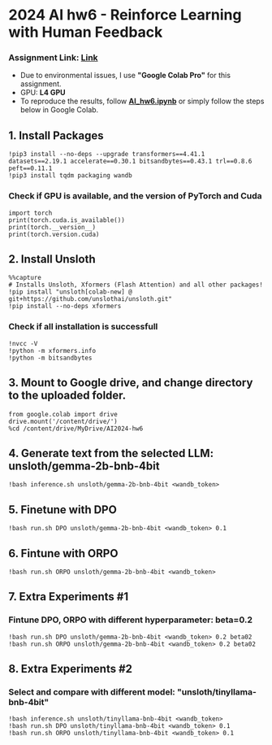 # 2024 AI hw6 - Reinforce Learning with Human Feedback

### Assignment Link: [Link](https://docs.google.com/presentation/d/1AqHzkpCJDnuq90Lt9VnfqGenoSApb3RfPeXJGS-PkO0/edit?usp=sharing)
- Due to environmental issues, I use **"Google Colab Pro"** for this assignment.
- GPU: **L4 GPU**
- To reproduce the results, follow **[AI_hw6.ipynb](AI_hw6.ipynb)** or simply follow the steps below in Google Colab.

## 1. Install Packages
```
!pip3 install --no-deps --upgrade transformers==4.41.1 datasets==2.19.1 accelerate==0.30.1 bitsandbytes==0.43.1 trl==0.8.6 peft==0.11.1
!pip3 install tqdm packaging wandb
```

### Check if GPU is available, and the version of PyTorch and Cuda
```
import torch
print(torch.cuda.is_available())
print(torch.__version__)
print(torch.version.cuda)
```

## 2. Install Unsloth
```
%%capture
# Installs Unsloth, Xformers (Flash Attention) and all other packages!
!pip install "unsloth[colab-new] @ git+https://github.com/unslothai/unsloth.git"
!pip install --no-deps xformers
```

### Check if all installation is successfull
```
!nvcc -V
!python -m xformers.info
!python -m bitsandbytes
```

## 3. Mount to Google drive, and change directory to the uploaded folder.
```
from google.colab import drive
drive.mount('/content/drive/')
%cd /content/drive/MyDrive/AI2024-hw6
```

## 4. Generate text from the selected LLM: unsloth/gemma-2b-bnb-4bit
```
!bash inference.sh unsloth/gemma-2b-bnb-4bit <wandb_token>
```

## 5. Finetune with DPO
```
!bash run.sh DPO unsloth/gemma-2b-bnb-4bit <wandb_token> 0.1
```

## 6. Fintune with ORPO
```
!bash run.sh ORPO unsloth/gemma-2b-bnb-4bit <wandb_token>
```

## 7. Extra Experiments #1

### Fintune DPO, ORPO with different hyperparameter: beta=0.2
```
!bash run.sh DPO unsloth/gemma-2b-bnb-4bit <wandb_token> 0.2 beta02
!bash run.sh ORPO unsloth/gemma-2b-bnb-4bit <wandb_token> 0.2 beta02
````

## 8. Extra Experiments #2

### Select and compare with different model: "unsloth/tinyllama-bnb-4bit"
```
!bash inference.sh unsloth/tinyllama-bnb-4bit <wandb_token>
!bash run.sh DPO unsloth/tinyllama-bnb-4bit <wandb_token> 0.1
!bash run.sh ORPO unsloth/tinyllama-bnb-4bit <wandb_token> 0.1
```
